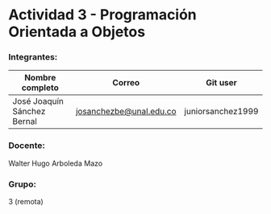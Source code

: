 # Actividad 3 - Programación Orientada a Objetos

### Integrantes:
|Nombre completo                       |Correo                  |Git user            |
|--------------------------------------|------------------------|--------------------|
|José Joaquín Sánchez Bernal           |josanchezbe@unal.edu.co | juniorsanchez1999  |

### Docente:
Walter Hugo Arboleda Mazo

### Grupo:
3 (remota)
